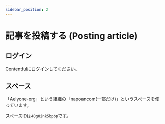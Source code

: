 ```yaml
---
sidebar_position: 2
---
```

# 記事を投稿する (Posting article)

## ログイン

Contentfulにログインしてください。

## スペース

「Aelyone-org」という組織の「napoancom(一部だけ)」というスペースを使っています。

スペースIDは`40g0ink5bpbp`です。
